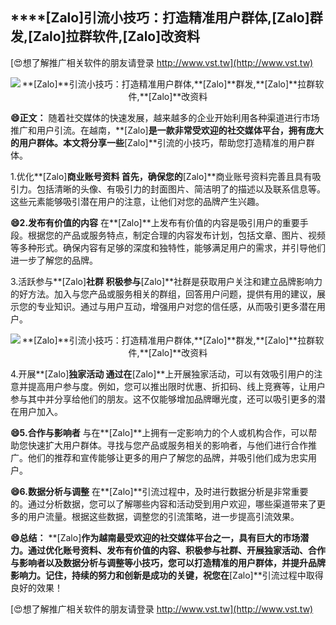 ## ****[Zalo]**引流小技巧：打造精准用户群体,**[Zalo]**群发,**[Zalo]**拉群软件,**[Zalo]**改资料**

[😍想了解推广相关软件的朋友请登录 http://www.vst.tw](http://www.vst.tw)

 <center><img src="https://vst.tw/MP4/tuiguang/png/0.png" alt="**[Zalo]**引流小技巧：打造精准用户群体,**[Zalo]**群发,**[Zalo]**拉群软件,**[Zalo]**改资料"></center>

**😄正文：**
随着社交媒体的快速发展，越来越多的企业开始利用各种渠道进行市场推广和用户引流。在越南，**[Zalo]**是一款非常受欢迎的社交媒体平台，拥有庞大的用户群体。本文将分享一些**[Zalo]**引流的小技巧，帮助您打造精准的用户群体。

1.优化**[Zalo]**商业账号资料
首先，确保您的**[Zalo]**商业账号资料完善且具有吸引力。包括清晰的头像、有吸引力的封面图片、简洁明了的描述以及联系信息等。这些元素能够吸引潜在用户的注意，让他们对您的品牌产生兴趣。

**😄2.发布有价值的内容**
在**[Zalo]**上发布有价值的内容是吸引用户的重要手段。根据您的产品或服务特点，制定合理的内容发布计划，包括文章、图片、视频等多种形式。确保内容有足够的深度和独特性，能够满足用户的需求，并引导他们进一步了解您的品牌。

3.活跃参与**[Zalo]**社群
积极参与**[Zalo]**社群是获取用户关注和建立品牌影响力的好方法。加入与您产品或服务相关的群组，回答用户问题，提供有用的建议，展示您的专业知识。通过与用户互动，增强用户对您的信任感，从而吸引更多潜在用户。

 <center><img src="https://vst.tw/MP4/tuiguang/png/8.png" alt="**[Zalo]**引流小技巧：打造精准用户群体,**[Zalo]**群发,**[Zalo]**拉群软件,**[Zalo]**改资料"></center>

4.开展**[Zalo]**独家活动
通过在**[Zalo]**上开展独家活动，可以有效吸引用户的注意并提高用户参与度。例如，您可以推出限时优惠、折扣码、线上竞赛等，让用户参与其中并分享给他们的朋友。这不仅能够增加品牌曝光度，还可以吸引更多的潜在用户加入。

**😄5.合作与影响者**
与在**[Zalo]**上拥有一定影响力的个人或机构合作，可以帮助您快速扩大用户群体。寻找与您产品或服务相关的影响者，与他们进行合作推广。他们的推荐和宣传能够让更多的用户了解您的品牌，并吸引他们成为忠实用户。

**😄6.数据分析与调整**
在**[Zalo]**引流过程中，及时进行数据分析是非常重要的。通过分析数据，您可以了解哪些内容和活动受到用户欢迎，哪些渠道带来了更多的用户流量。根据这些数据，调整您的引流策略，进一步提高引流效果。

**😄总结：**
**[Zalo]**作为越南最受欢迎的社交媒体平台之一，具有巨大的市场潜力。通过优化账号资料、发布有价值的内容、积极参与社群、开展独家活动、合作与影响者以及数据分析与调整等小技巧，您可以打造精准的用户群体，并提升品牌影响力。记住，持续的努力和创新是成功的关键，祝您在**[Zalo]**引流过程中取得良好的效果！

[😍想了解推广相关软件的朋友请登录 http://www.vst.tw](http://www.vst.tw)



